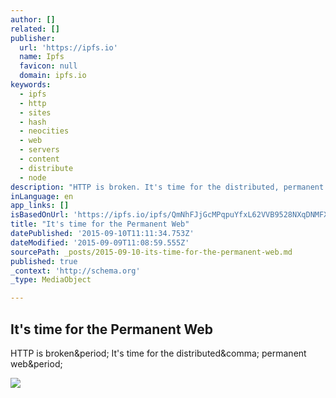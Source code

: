 ```yaml
---
author: []
related: []
publisher:
  url: 'https://ipfs.io'
  name: Ipfs
  favicon: null
  domain: ipfs.io
keywords:
  - ipfs
  - http
  - sites
  - hash
  - neocities
  - web
  - servers
  - content
  - distribute
  - node
description: "HTTP is broken. It's time for the distributed, permanent web."
inLanguage: en
app_links: []
isBasedOnUrl: 'https://ipfs.io/ipfs/QmNhFJjGcMPqpuYfxL62VVB9528NXqDNMFXiqN5bgFYiZ1/its-time-for-the-permanent-web.html'
title: "It's time for the Permanent Web"
datePublished: '2015-09-10T11:11:34.753Z'
dateModified: '2015-09-09T11:08:59.555Z'
sourcePath: _posts/2015-09-10-its-time-for-the-permanent-web.md
published: true
_context: 'http://schema.org'
_type: MediaObject

---
```

<article style=""><h1>It's time for the Permanent Web</h1><p>HTTP is broken&amp;period; It's time for the distributed&amp;comma; permanent web&amp;period;</p><img src="https://ipfs.io/ipfs/QmNhFJjGcMPqpuYfxL62VVB9528NXqDNMFXiqN5bgFYiZ1/neocitiesandipfs.jpg" /></article>